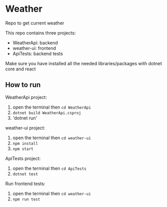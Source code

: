 # Weather
Repo to get current weather

This repo contains three projects:
- WeatherApi: backend
- weather-ui: frontend
- ApiTests: backend tests

Make sure you have installed all the needed libraries/packages with dotnet core and react

## How to run

WeatherApi project:
1. open the terminal then `cd WeatherApi`
2. `dotnet build WeatherApi.csproj`
3. 'dotnet run'

weather-ui project:
1. open the terminal then `cd weather-ui`
2. `npm install`
3. `npm start`

ApiTests project:
1. open the terminal then `cd ApiTests`
2. `dotnet test`

Run frontend tests:
1. open the terminal then `cd weather-ui`
2. `npm run test`
